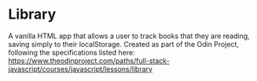 # Library

A vanilla HTML app that allows a user to track books that they are reading, saving simply to their localStorage. Created as part of the Odin Project, following the specifications listed here: https://www.theodinproject.com/paths/full-stack-javascript/courses/javascript/lessons/library
